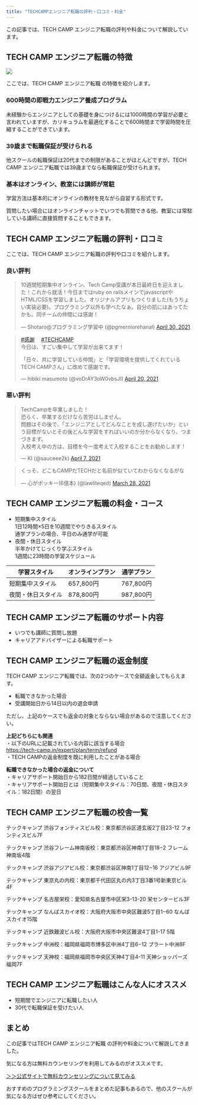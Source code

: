 ```yaml
---
title: "TECHCAMPエンジニア転職の評判・口コミ・料金"
---
```

この記事では、TECH CAMP エンジニア転職の評判や料金について解説しています。

TECH CAMP エンジニア転職の特徴
--------------------

![](https://motoppe.net/wp-content/uploads/2021/05/techcamp.png)

ここでは、TECH CAMP エンジニア転職 の特徴を紹介します。

### 600時間の即戦力エンジニア養成プログラム

未経験からエンジニアとしての基礎を身につけるには1000時間の学習が必要と言われていますが、カリキュラムを最適化することで600時間まで学習時間を圧縮することができています。

### 39歳まで転職保証が受けられる

他スクールの転職保証は20代までの制限があることがほとんどですが、TECH CAMP エンジニア転職では39歳までなら転職保証が受けられます。

### 基本はオンライン、教室には講師が常駐

学習方法は基本的にオンラインの教材を見ながら自習する形式です。

質問したい場合にはオンラインチャットでいつでも質問できる他、教室には常駐している講師に直接質問することもできます。

TECH CAMP エンジニア転職の評判・口コミ
------------------------

ここでは、TECH CAMP エンジニア転職の評判や口コミを紹介します。

### 良い評判

> 10週間短期集中オンライン、Tech Camp受講が本日最終日を迎えました！これから就活！今日まではruby on railsメインでjavascriptやHTML/CSSを学習しました。オリジナルアプリもつくりました(もうちょい実装必要)。プログラミング以外も学べたなぁ。自分の肌にはあってたかも。同チームの仲間には感謝！
>
> — Shotaro@プログラミング学習中 (@pgmerniorehanal) [April 30, 2021](https://twitter.com/pgmerniorehanal/status/1388105621430423553?ref_src=twsrc%5Etfw)

> [\#感謝](https://twitter.com/hashtag/%E6%84%9F%E8%AC%9D?src=hash&ref_src=twsrc%5Etfw)　 [\#TECHCAMP](https://twitter.com/hashtag/TECHCAMP?src=hash&ref_src=twsrc%5Etfw)  
> 今日は、すごい集中して学習が出来てます！
>
> 「日々、共に学習している仲間」と「学習環境を提供してくれているTECH CAMPさん」に改めて感謝です。
>
> — hibiki masumoto (@voDrAY3oW0vbsJI) [April 20, 2021](https://twitter.com/voDrAY3oW0vbsJI/status/1384339926087467010?ref_src=twsrc%5Etfw)

### 悪い評判

> TechCampを卒業しました！  
> 恐らく、卒業するだけなら苦労はしません。  
> 問題はその後で、「エンジニアとしてどんなことを成し遂げたいか」という目標がないとその後どんな学習をすればいいのか分からなくなり、つまづきます。  
> 入校考え中の方は、目標を今一度考えて入校することをお勧めします！
>
> — KI (@sauceee2k) [April 7, 2021](https://twitter.com/sauceee2k/status/1379699622956855302?ref_src=twsrc%5Etfw)

> くっそ、どこもCAMPだTECHだと名前が似ていてわからなくなるがな
>
> — 心がポッキー(6億本) (@lawliteqed) [March 28, 2021](https://twitter.com/lawliteqed/status/1376069654234374152?ref_src=twsrc%5Etfw)

TECH CAMP エンジニア転職の料金・コース
------------------------

* 短期集中スタイル  
    1日12時間×5日を10週間でやりきるスタイル  
    通学プランの場合、平日のみ通学が可能
* 夜間・休日スタイル  
    半年かけてじっくり学ぶスタイル  
    1週間に23時間の学習スケジュール

学習スタイル|オンラインプラン|通学プラン
---|---|---
短期集中スタイル|657,800円|767,800円
夜間・休日スタイル|878,800円|987,800円

TECH CAMP エンジニア転職のサポート内容
------------------------

* いつでも講師に質問し放題
* キャリアアドバイザーによる転職サポート

TECH CAMP エンジニア転職の返金制度
----------------------

TECH CAMP エンジニア転職では、次の2つのケースで全額返金してもらえます。

* 転職できなかった場合
* 受講開始日から14日以内の退会申請

ただし、上記のケースでも返金の対象とならない場合があるので注意してください。

**上記どちらにも関連**  
・以下のURLに記載されている内容に該当する場合  
https://tech-camp.in/expert/plan/term/refund  
・TECH CAMPの返金制度を既に利用したことがある場合

**転職できなかった場合の返金について**  
・キャリアサポート開始日から182日間が経過していること  
・キャリアサポート開始日とは（短期集中スタイル：70日間、夜間・休日スタイル：182日間）の翌日

TECH CAMP エンジニア転職の校舎一覧
----------------------

テックキャンプ 渋谷フォンティスビル校：東京都渋谷区道玄坂2丁目23-12 フォンティスビル7F

テックキャンプ 渋谷フレーム神南坂校：東京都渋谷区神南1丁目18−2 フレーム神南坂4階

テックキャンプ 渋谷アジアビル校：東京都渋谷区神南1丁目12−16 アジアビル9F

テックキャンプ 東京丸の内校：東京都千代田区丸の内3丁目3番1号新東京ビル4F

テックキャンプ 名古屋栄校：愛知県名古屋市中区栄3-13-20 栄センタービル3F

テックキャンプ なんばスカイオ校：大阪府大阪市中央区難波5丁目1−60 なんばスカイオ15階

テックキャンプ 近鉄難波ビル校：大阪府大阪市中央区難波4丁目1-17 5階

テックキャンプ 中洲校：福岡県福岡市博多区中洲4丁目6−12 プラート中洲8F

テックキャンプ 天神校：福岡県福岡市中央区天神4丁目4-11 天神ショッパーズ福岡7F

TECH CAMP エンジニア転職はこんな人にオススメ
---------------------------

* 短期間でエンジニアに転職したい人
* 30代で転職保証を受けたい人

まとめ
---

この記事ではTECH CAMP エンジニア転職 の評判や料金について解説してきました。

気になる方は無料カウンセリングを利用してみるのがオススメです。

[＞＞公式サイトで無料カウンセリングについて見てみる](https://t.felmat.net/fmcl?ak=B10546.1.S280981.I756445)

おすすめのプログラミングスクールをまとめた記事もあるので、他のスクールが気になる方はぜひ参考にしてください。